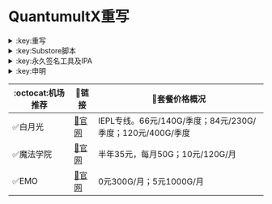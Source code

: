 # QuantumultX重写

</details>

<details>
   <summary>:key:重写</summary>    


|:octocat:重写|:link:链接|
|--|--|
|:white_check_mark:重写合集|[:link:链接地址](https://ybnet.ga/rewrite/4in1.conf)|
|:white_check_mark:百度云加速|[:link:链接地址](https://ybnet.ga/rewrite/BaiduCloud.conf)|
|:white_check_mark:扫描全能王|[:link:链接地址](https://ybnet.ga/rewrite/CamScanner.conf)|
|:white_check_mark:Emby|[:link:链接地址](https://ybnet.ga/rewrite/Emby.conf)|
|:white_check_mark:酷我会员|[:link:链接地址](https://ybnet.ga/rewrite/KuwoVip.conf)|
|:white_check_mark:酷我数字专辑解锁|[:link:链接地址](https://ybnet.ga/rewrite/kuwo-unlock.conf)|
|:white_check_mark:历史价格|[:link:链接地址](https://ybnet.ga/rewrite/Price.conf)|
|:white_check_mark:WPS会员解锁|[:link:链接地址](https://ybnet.ga/rewrite/WPS.conf)|
|:white_check_mark:Nicegram会员解锁|[:link:链接地址](https://ybnet.ga/rewrite/nicegram.conf)|
|:white_check_mark:财新文章解锁|[:link:链接地址](https://ybnet.ga/rewrite/caixin.conf)|
|:white_check_mark:spotify会员解锁|[:link:链接地址](https://ybnet.ga/rewrite/SpotifyPremium.conf)|
|:white_check_mark:SoundCloud Go+|[:link:链接地址](https://ybnet.ga/rewrite/soundcloud.conf)|
|:white_check_mark:代理链路检测|[:link:链接地址](https://ybnet.ga/rewrite/NodeLinkCheck.conf)|
|:white_check_mark:广告屏蔽|[:link:链接地址](https://ybnet.ga/rewrite/AdBlock.conf)|
|:white_check_mark:波点音乐|[:link:链接地址](https://ybnet.ga/rewrite/Bodian.conf)|
|:white_check_mark:禁用iOS更新|[:link:链接地址](https://ybnet.ga/rewrite/DisableUpdate.conf)|
|:white_check_mark:奈飞评分|[:link:链接地址](https://ybnet.ga/rewrite/Ratings.conf)|
|:white_check_mark:番茄小说|[:link:链接地址](https://ybnet.ga/rewrite/fanqienovel.conf)|
|:white_check_mark:流利说解锁|[:link:链接地址](https://ybnet.ga/rewrite/lls.conf)|
|:white_check_mark:JibJab|[:link:链接地址](https://ybnet.ga/rewrite/jibjab.conf)|
|:white_check_mark:Mix Camera|[:link:链接地址](https://ybnet.ga/rewrite/mix.conf)|
|:white_check_mark:Picsart|[:link:链接地址](https://ybnet.ga/rewrite/picsart.conf)|
|:white_check_mark:Polarr|[:link:链接地址](https://ybnet.ga/rewrite/polarr.conf)|
|:white_check_mark:皮皮虾|[:link:链接地址](https://ybnet.ga/rewrite/ppx.conf)|
|:white_check_mark:VSCO|[:link:链接地址](https://ybnet.ga/rewrite/vsco.conf)|
|:white_check_mark:小影|[:link:链接地址](https://ybnet.ga/rewrite/xiaoying.conf)|
|:white_check_mark:香蕉视频|[:link:链接地址](https://ybnet.ga/rewrite/xjsp.conf)|
|:white_check_mark:ColorWidgets小组件|[:link:链接地址](https://ybnet.ga/rewrite/colorwidgets.conf)|
|:white_check_mark:Alarmy闹钟解锁|[:link:链接地址](https://ybnet.ga/rewrite/alarmy.conf)|
|:white_check_mark:彩云天气提醒|[:link:链接地址](https://ybnet.ga/rewrite/caiyun.conf)|
|:white_check_mark:Aloha浏览器|[:link:链接地址](https://ybnet.ga/rewrite/aloha.conf)|
|:white_check_mark:BedtimeFan助眠风扇|[:link:链接地址](https://ybnet.ga/rewrite/BedtimeFan.conf)|
|:white_check_mark:Bazaart解锁|[:link:链接地址](https://ybnet.ga/rewrite/bazaart.conf)|
|:white_check_mark:DailyYoga解锁|[:link:链接地址](https://ybnet.ga/rewrite/daily-yoga.conf)|
|:white_check_mark:Darkroom解锁|[:link:链接地址](https://ybnet.ga/rewrite/darkroom.conf)|
|:white_check_mark:Fabulous解锁|[:link:链接地址](https://ybnet.ga/rewrite/fabulous.conf)|
|:white_check_mark:Invideo解锁|[:link:链接地址](https://ybnet.ga/rewrite/invideo.conf)|
|:white_check_mark:忆飞Gif解锁|[:link:链接地址](https://ybnet.ga/rewrite/giftr.conf)|
|:white_check_mark:句读解锁|[:link:链接地址](https://ybnet.ga/rewrite/judou.conf)|
|:white_check_mark:Kika会员解锁|[:link:链接地址](https://ybnet.ga/rewrite/kika.conf)|
|:white_check_mark:Mojo会员解锁|[:link:链接地址](https://ybnet.ga/rewrite/mojo.conf)|
|:white_check_mark:Musixmatch解锁|[:link:链接地址](https://ybnet.ga/rewrite/musixmatch.conf)|
|:white_check_mark:MyFitnessPal解锁|[:link:链接地址](https://ybnet.ga/rewrite/myfitnesspal.conf)|
|:white_check_mark:Now冥想解锁|[:link:链接地址](https://ybnet.ga/rewrite/now.conf)|
|:white_check_mark:奶由壁纸解锁|[:link:链接地址](https://ybnet.ga/rewrite/nybz.conf)|
|:white_check_mark:Piccollage解锁|[:link:链接地址](https://ybnet.ga/rewrite/piccollage.conf)|
|:white_check_mark:Pixelcut解锁|[:link:链接地址](https://ybnet.ga/rewrite/pixelcut.conf)|
|:white_check_mark:时光手账解锁|[:link:链接地址](https://ybnet.ga/rewrite/sgsz.conf)|
|:white_check_mark:ShadowLink解锁会员节点|[:link:链接地址](https://ybnet.ga/rewrite/shadowlinkvpn.conf)|
|:white_check_mark:Smallpdf解锁|[:link:链接地址](https://ybnet.ga/rewrite/smallpdf.conf)|
|:white_check_mark:Tangerine解锁|[:link:链接地址](https://ybnet.ga/rewrite/tangerine.conf)|
|:white_check_mark:Ten Percent解锁|[:link:链接地址](https://ybnet.ga/rewrite/tenpercent.conf)|
|:white_check_mark:迅雷会员解锁|[:link:链接地址](https://ybnet.ga/rewrite/thunder.conf)|
|:white_check_mark:Workout For Women解锁|[:link:链接地址](https://ybnet.ga/rewrite/wfw.conf)|
|:white_check_mark:Widgetsmith解锁|[:link:链接地址](https://ybnet.ga/rewrite/widgetsmith.conf)|
|:white_check_mark:万能变声器解锁|[:link:链接地址](https://ybnet.ga/rewrite/wnbsq.conf)|
|:white_check_mark:指尖时光解锁会员|[:link:链接地址](https://ybnet.ga/rewrite/zjsg.conf)|
|:white_check_mark:傲软抠图会员|[:link:链接地址](https://ybnet.ga/rewrite/apowersoft.conf)|
|:white_check_mark:Appraven Pro|[:link:链接地址](https://ybnet.ga/rewrite/appraven.conf)|
|:white_check_mark:布丁锁屏|[:link:链接地址](https://ybnet.ga/rewrite/bdsp.conf)|
|:white_check_mark:Bilibili 1080P|[:link:链接地址](https://ybnet.ga/rewrite/bili.conf)|
|:white_check_mark:BOOM会员解锁|[:link:链接地址](https://ybnet.ga/rewrite/boom.conf)|
|:white_check_mark:克拉壁纸|[:link:链接地址](https://ybnet.ga/rewrite/clarity.conf)|
|:white_check_mark:彩云天气SVIP|[:link:链接地址](https://ybnet.ga/rewrite/colorweather.conf)|
|:white_check_mark:Ellabook VIP|[:link:链接地址](https://ybnet.ga/rewrite/ellabook.conf)|
|:white_check_mark:Fimo Pro|[:link:链接地址](https://ybnet.ga/rewrite/fimo.conf)|
|:white_check_mark:FT中文网|[:link:链接地址](https://ybnet.ga/rewrite/ft.conf)|
|:white_check_mark:i Love PDF解锁|[:link:链接地址](https://ybnet.ga/rewrite/ilovepdf.conf)|
|:white_check_mark:美图秀秀VIP|[:link:链接地址](https://ybnet.ga/rewrite/meituxx.conf)|
|:white_check_mark:起伏会员解锁|[:link:链接地址](https://ybnet.ga/rewrite/qifu.conf)|
|:white_check_mark:Symbolab Pro|[:link:链接地址](https://ybnet.ga/rewrite/symbolab.conf)|
|:white_check_mark:Pixiv Show|[:link:链接地址](https://raw.githubusercontent.com/I-am-R-E/Functional-Store-Hub/Master/PixivShow/Loon.conf)|
|:white_check_mark:B612咔叽|[:link:链接地址](https://ybnet.ga/rewrite/b612.conf)|
|:white_check_mark:儿歌点点会员|[:link:链接地址](https://ybnet.ga/rewrite/egdd.conf)|
|:white_check_mark:hyperweb会员解锁|[:link:链接地址](https://ybnet.ga/rewrite/hyperweb.conf)|
|:white_check_mark:Molycam会员|[:link:链接地址](https://ybnet.ga/rewrite/molycam.conf)|
|:white_check_mark:Photomath会员|[:link:链接地址](https://ybnet.ga/rewrite/photomath.conf)|
|:white_check_mark:西窗烛解锁|[:link:链接地址](https://ybnet.ga/rewrite/xcz.conf)|
|:white_check_mark:Accuweather解锁|[:link:链接地址](https://ybnet.ga/rewrite/accu.conf)|
|:white_check_mark:Meistertask解锁|[:link:链接地址](https://ybnet.ga/rewrite/meistertask.conf)|
|:white_check_mark:一言解锁|[:link:链接地址](https://ybnet.ga/rewrite/yiyan.conf)|
|:white_check_mark:Fantastical解锁|[:link:链接地址](https://ybnet.ga/rewrite/fantastical.conf)|
|:white_check_mark:云听解锁|[:link:链接地址](https://ybnet.ga/rewrite/yunting.conf)|
|:white_check_mark:豌豆清单解锁|[:link:链接地址](https://ybnet.ga/rewrite/wdqd.conf)|
|:white_check_mark:EMMO解锁|[:link:链接地址](https://ybnet.ga/rewrite/emmo.conf)|
|:white_check_mark:小习惯解锁|[:link:链接地址](https://ybnet.ga/rewrite/xxg.conf)|
|:white_check_mark:读书笔记解锁|[:link:链接地址](https://ybnet.ga/rewrite/dsbj.conf)|
|:white_check_mark:斑马海报解锁|[:link:链接地址](https://ybnet.ga/rewrite/zebra.conf)|
|:white_check_mark:My Plate解锁|[:link:链接地址](https://ybnet.ga/rewrite/myplate.conf)|
|❌I AM解锁|[:link:链接地址](https://ybnet.ga/rewrite/iam.conf)|
|:white_check_mark:iMuseum解锁|[:link:链接地址](https://ybnet.ga/rewrite/imuseum.conf)|
|:white_check_mark:Audiomack解锁|[:link:链接地址](https://ybnet.ga/rewrite/audiomack.conf)|
|:white_check_mark:Grammarly解锁|[:link:链接地址](https://ybnet.ga/rewrite/grammarly.conf)|
|:white_check_mark:TOKCAM解锁|[:link:链接地址](https://ybnet.ga/rewrite/tokcam.conf)|
|:white_check_mark:图图记账解锁|[:link:链接地址](https://ybnet.ga/rewrite/tutu.conf)|
|:white_check_mark:WallCraft解锁|[:link:链接地址](https://ybnet.ga/rewrite/wallcraft.conf)|
|:white_check_mark:新语听书解锁|[:link:链接地址](https://ybnet.ga/rewrite/xyts.conf)|
|:white_check_mark:一甜相机解锁|[:link:链接地址](https://ybnet.ga/rewrite/yitian.conf)|
|:white_check_mark:Grow解锁|[:link:链接地址](https://ybnet.ga/rewrite/grow.conf)|
|:white_check_mark:Xmind思维导图|[:link:链接地址](https://ybnet.ga/rewrite/xmind.conf)|
|:white_check_mark:微信公众号去广告|[:link:链接地址](https://ybnet.ga/rewrite/wechatad.conf)|
|:white_check_mark:微博去广告|[:link:链接地址](https://ybnet.ga/rewrite/weiboad.conf)|
|:white_check_mark:APP启动页去广告|[:link:链接地址](https://ybnet.ga/rewrite/startingad.conf)|
|:white_check_mark:哔哩哔哩去广告|[:link:链接地址](https://ybnet.ga/rewrite/biliad.conf)|
|:white_check_mark:喜马拉雅去广告|[:link:链接地址](https://ybnet.ga/rewrite/xmlyad.conf)|
|:white_check_mark:网易蜗牛阅读|[:link:链接地址](https://ybnet.ga/rewrite/wnds.conf)|
|:white_check_mark:马卡龙玩图|[:link:链接地址](https://ybnet.ga/rewrite/mklwt.conf)|
|:white_check_mark:第一弹解锁|[:link:链接地址](https://ybnet.ga/rewrite/dyd.conf)|
|:white_check_mark:海豚记账本|[:link:链接地址](https://ybnet.ga/rewrite/htjzb.conf)|
|:white_check_mark:PEAK解锁|[:link:链接地址](https://ybnet.ga/rewrite/peak.conf)|
|:white_check_mark:Pillow解锁|[:link:链接地址](https://ybnet.ga/rewrite/pillow.conf)|
|:white_check_mark:PocketLists解锁|[:link:链接地址](https://ybnet.ga/rewrite/pocketlists.conf)|
|:white_check_mark:知音漫客解锁|[:link:链接地址](https://ybnet.ga/rewrite/zymk.conf)|
|:white_check_mark:有道云笔记解锁|[:link:链接地址](https://ybnet.ga/rewrite/ydybj.conf)|
|:white_check_mark:Vista看天下解锁|[:link:链接地址](https://ybnet.ga/rewrite/vista.conf)|
|:white_check_mark:PhotosShop Express会员解锁|[:link:链接地址](https://ybnet.ga/rewrite/photoshop.conf)|
|:white_check_mark:人人视频去广告|[:link:链接地址](https://ybnet.ga/rewrite/rrsp.conf)|
|:white_check_mark:七猫小说解锁|[:link:链接地址](https://ybnet.ga/rewrite/qmxs.conf)|
|:white_check_mark:漫画台小程序解锁|[:link:链接地址](https://ybnet.ga/rewrite/mht.conf)|
|:white_check_mark:Notability解锁|[:link:链接地址](https://ybnet.ga/rewrite/notability.conf)|
|:white_check_mark:爱美剧解锁|[:link:链接地址](https://ybnet.ga/rewrite/amj.conf)|
|:white_check_mark:白描黄金会员|[:link:链接地址](https://ybnet.ga/rewrite/baimiao.conf)|
|:white_check_mark:OldRoll相机解锁|[:link:链接地址](https://ybnet.ga/rewrite/oldroll.conf)|
|:white_check_mark:少年得到解锁会员|[:link:链接地址](https://ybnet.ga/rewrite/sndd.conf)|
|:white_check_mark:大蓝鲸|[:link:链接地址](https://ybnet.ga/rewrite/dalanjing.conf)|
|:white_check_mark:螺畤大语文解锁会员|[:link:链接地址](https://ybnet.ga/rewrite/lsdyw.conf)|
|:white_check_mark:语文趣配音解锁会员|[:link:链接地址](https://ybnet.ga/rewrite/ywqpy.conf)|
|:white_check_mark:配音秀解锁会员|[:link:链接地址](https://ybnet.ga/rewrite/pyx.conf)|
|:white_check_mark:纸条年度会员解锁|[:link:链接地址](https://ybnet.ga/rewrite/zhitiao.conf)|
|:white_check_mark:石墨文档解锁|[:link:链接地址](https://ybnet.ga/rewrite/smwd.conf)|
|:white_check_mark:美篇解锁vip|[:link:链接地址](https://ybnet.ga/rewrite/meipian.conf)|
|:white_check_mark:Adobe LightRoom解锁|[:link:链接地址](https://ybnet.ga/rewrite/lightroom.conf)|
|:white_check_mark:Calm解锁|[:link:链接地址](https://ybnet.ga/rewrite/calm.conf)|
|:white_check_mark:NFC门禁卡公交卡|[:link:链接地址](https://ybnet.ga/rewrite/nfc.conf)|
|:white_check_mark:搜图神器|[:link:链接地址](https://ybnet.ga/rewrite/stsq.conf)|
|:white_check_mark:https抓包|[:link:链接地址](https://ybnet.ga/rewrite/https.conf)|
|:white_check_mark:SSA丝社|[:link:链接地址](https://ybnet.ga/rewrite/ssa.conf)|
|:white_check_mark:小小优趣|[:link:链接地址](https://ybnet.ga/rewrite/xxyq.conf)|
|:white_check_mark:幻影相册|[:link:链接地址](https://ybnet.ga/rewrite/hyxc.conf)|
|:white_check_mark:精塾国学|[:link:链接地址](https://ybnet.ga/rewrite/jsgx.conf)|
|:white_check_mark:PrettyUp|[:link:链接地址](https://ybnet.ga/rewrite/prettyup.conf)|
|:white_check_mark:Cubox|[:link:链接地址](https://ybnet.ga/rewrite/cubox.conf)|
|:white_check_mark:pandora订阅管理|[:link:链接地址](https://ybnet.ga/rewrite/pandora.conf)|
|:white_check_mark:微信阅读积分兑换|[:link:链接地址](https://ybnet.ga/rewrite/wechatread.conf)|请查阅脚本内教程
|:white_check_mark:来音智能陪练|[:link:链接地址](https://ybnet.ga/rewrite/ly.conf)|
|:white_check_mark:熊掌记|[:link:链接地址](https://ybnet.ga/rewrite/xzj.conf)|
|❌Notboring解锁|[:link:链接地址](https://ybnet.ga/rewrite/notboring.conf)|
|:white_check_mark:如期|[:link:链接地址](https://ybnet.ga/rewrite/rq.conf)|
|:white_check_mark:CEO周课|[:link:链接地址](https://ybnet.ga/rewrite/ceo.conf)|
|:white_check_mark:Fileball|[:link:链接地址](https://ybnet.ga/rewrite/fileball.conf)|
|:white_check_mark:1blocker|[:link:链接地址](https://ybnet.ga/rewrite/1blocker.conf)|
|:white_check_mark:AI换脸秀|[:link:链接地址](https://ybnet.ga/rewrite/ai.conf)|
|:white_check_mark:proknockout|[:link:链接地址](https://ybnet.ga/rewrite/proknockout.conf)|
|:white_check_mark:青柠海报|[:link:链接地址](https://ybnet.ga/rewrite/qnhb.conf)|
|:white_check_mark:Faintv|[:link:链接地址](https://ybnet.ga/rewrite/faintv.conf)|
|:white_check_mark:微信听书|[:link:链接地址](https://ybnet.ga/rewrite/wxts.conf)|
|:white_check_mark:人民日报去广告|[:link:链接地址](https://ybnet.ga/rewrite/rmrb.conf)|
|:white_check_mark:爱企查|[:link:链接地址](https://ybnet.ga/rewrite/aqc.conf)|
|:white_check_mark:微信读书免费卡解锁|[:link:链接地址](https://ybnet.ga/rewrite/wxds.conf)|
|:white_check_mark:chic|[:link:链接地址](https://ybnet.ga/rewrite/chic.conf)|
|:white_check_mark:有道词典|[:link:链接地址](https://ybnet.ga/rewrite/ydcd.conf)|
|:white_check_mark:一路听天下|[:link:链接地址](https://ybnet.ga/rewrite/ylttx.conf)|
|:white_check_mark:网速测试大师|[:link:链接地址](https://ybnet.ga/rewrite/wscsds.conf)|
|:white_check_mark:网速管家|[:link:链接地址](https://ybnet.ga/rewrite/wsgj.conf)|
|:white_check_mark:EFEKT美易|[:link:链接地址](https://ybnet.ga/rewrite/efekt.conf)|
|:white_check_mark:WPS稻壳会员|[:link:链接地址](https://ybnet.ga/rewrite/doc.conf)|
|:white_check_mark:米克锁屏|[:link:链接地址](https://ybnet.ga/rewrite/mksp.conf)|
|:white_check_mark:阿布睡前故事|[:link:链接地址](https://ybnet.ga/rewrite/absqgs.conf)|
|:white_check_mark:collart|[:link:链接地址](https://ybnet.ga/rewrite/collart.conf)|
|:white_check_mark:博商小麦|[:link:链接地址](https://ybnet.ga/rewrite/bsxm.conf)|
|:white_check_mark:MEMRISE|[:link:链接地址](https://ybnet.ga/rewrite/memrise.conf)|
|:white_check_mark:堆糖|[:link:链接地址](https://ybnet.ga/rewrite/duitang.conf)|
|:white_check_mark:Flomo|[:link:链接地址](https://ybnet.ga/rewrite/flomo.conf)|
|:white_check_mark:APTV|[:link:链接地址](https://ybnet.ga/rewrite/aptv.conf)|
|:white_check_mark:香哈菜谱大全|[:link:链接地址](https://ybnet.ga/rewrite/cp.conf)|
|:white_check_mark:长相思|[:link:链接地址](https://ybnet.ga/rewrite/cxs.conf)|
|:white_check_mark:电子请柬制作|[:link:链接地址](https://ybnet.ga/rewrite/dzqj.conf)|
|:white_check_mark:黄油相机|[:link:链接地址](https://ybnet.ga/rewrite/hyxj.conf)|
|:white_check_mark:Lingokids|[:link:链接地址](https://ybnet.ga/rewrite/lingokids.conf)|
|:white_check_mark:百度文库阅读解锁|[:link:链接地址](https://ybnet.ga/rewrite/bdwk.conf)|
|:white_check_mark:Craft|[:link:链接地址](https://ybnet.ga/rewrite/craft.conf)|
|:white_check_mark:Panda小组件|[:link:链接地址](https://ybnet.ga/rewrite/panda.conf)|
|:white_check_mark:Keep|[:link:链接地址](https://ybnet.ga/rewrite/keep.conf)|
|:white_check_mark:Documents|[:link:链接地址](https://ybnet.ga/rewrite/documents.conf)|
|:white_check_mark:Planny|[:link:链接地址](https://ybnet.ga/rewrite/plany.conf)|
|:white_check_mark:Ego Reader|[:link:链接地址](https://ybnet.ga/rewrite/ego.conf)|
|:white_check_mark:极速扫描仪|[:link:链接地址](https://ybnet.ga/rewrite/jssmy.conf)|
|:white_check_mark:指尖笔记|[:link:链接地址](https://ybnet.ga/rewrite/zjbj.conf)|
|:white_check_mark:钱迹|[:link:链接地址](https://ybnet.ga/rewrite/qj.conf)|
|:white_check_mark:Agenda|[:link:链接地址](https://ybnet.ga/rewrite/agenda.conf)|
|:white_check_mark:多重搜索|[:link:链接地址](https://ybnet.ga/rewrite/multisearch.conf)|
|:white_check_mark:即刻运动|[:link:链接地址](https://ybnet.ga/rewrite/jkyd.conf)|
|:white_check_mark:Day One|[:link:链接地址](https://ybnet.ga/rewrite/dayone.conf)|
|:white_check_mark:Usage|[:link:链接地址](https://ybnet.ga/rewrite/usage.conf)|
|:white_check_mark:谜底时钟|[:link:链接地址](https://ybnet.ga/rewrite/mdsz.conf)|
|:white_check_mark:MoneyThings|[:link:链接地址](https://ybnet.ga/rewrite/moneythings.conf)|
|:white_check_mark:手机扫描仪|[:link:链接地址](https://ybnet.ga/rewrite/sjsmy.conf)|
|:white_check_mark:Sorted|[:link:链接地址](https://ybnet.ga/rewrite/sorted.conf)|
|:white_check_mark:尽简衣橱|[:link:链接地址](https://ybnet.ga/rewrite/jjyc.conf)|
|:white_check_mark:看理想|[:link:链接地址](https://ybnet.ga/rewrite/klx.conf)|
|:white_check_mark:目标地图|[:link:链接地址](https://ybnet.ga/rewrite/mbdt.conf)|
|:white_check_mark:拼图酱|[:link:链接地址](https://ybnet.ga/rewrite/ptj.conf)|
|:white_check_mark:向日葵阅读|[:link:链接地址](https://ybnet.ga/rewrite/xrk.conf)|
|:white_check_mark:卡片日记|[:link:链接地址](https://ybnet.ga/rewrite/kprj.conf)|
|:white_check_mark:莉景天气|[:link:链接地址](https://ybnet.ga/rewrite/ljtq.conf)|
|:white_check_mark:Motivation|[:link:链接地址](https://ybnet.ga/rewrite/motivation.conf)|
|:white_check_mark:PDF Viewer|[:link:链接地址](https://ybnet.ga/rewrite/pdfviewer.conf)|
|:white_check_mark:Percento|[:link:链接地址](https://ybnet.ga/rewrite/percento.conf)|
|:white_check_mark:Pixelance|[:link:链接地址](https://ybnet.ga/rewrite/pixelance.conf)|
|:white_check_mark:Retake|[:link:链接地址](https://ybnet.ga/rewrite/retake.conf)|
|:white_check_mark:色采|[:link:链接地址](https://ybnet.ga/rewrite/sc.conf)|
|:white_check_mark:闪萌表情|[:link:链接地址](https://ybnet.ga/rewrite/smbq.conf)|
|:white_check_mark:音频剪辑|[:link:链接地址](https://ybnet.ga/rewrite/ypjj.conf)|
|:white_check_mark:Varlens|[:link:链接地址](https://ybnet.ga/rewrite/varlens.conf)|
|:white_check_mark:一木记账|[:link:链接地址](https://ybnet.ga/rewrite/ymjz.conf)|
|:white_check_mark:Drafts|[:link:链接地址](https://ybnet.ga/rewrite/drafts.conf)|
|:white_check_mark:叮叮水印相机|[:link:链接地址](https://ybnet.ga/rewrite/ddsyxj.conf)|
|:white_check_mark:Emote|[:link:链接地址](https://ybnet.ga/rewrite/emote.conf)|
|:white_check_mark:灵敢足迹|[:link:链接地址](https://ybnet.ga/rewrite/lgzj.conf)|
|:white_check_mark:7分钟HIIT运动|[:link:链接地址](https://ybnet.ga/rewrite/seven.conf)|
|:white_check_mark:私密相册管家|[:link:链接地址](https://ybnet.ga/rewrite/smxcgj.conf)|
|:white_check_mark:FitnessView|[:link:链接地址](https://ybnet.ga/rewrite/fnv.conf)|
|:white_check_mark:TODO清单|[:link:链接地址](https://ybnet.ga/rewrite/todo.conf)|
|:white_check_mark:淘票票评分|[:link:链接地址](https://ybnet.ga/rewrite/tpp.conf)|
|:white_check_mark:天天豆|[:link:链接地址](https://ybnet.ga/rewrite/ttd.conf)|
|:white_check_mark:咖映|[:link:链接地址](https://ybnet.ga/rewrite/ky.conf)|
|:white_check_mark:VCUS|[:link:链接地址](https://ybnet.ga/rewrite/vcus.conf)|
|:white_check_mark:傲软PDF编辑|[:link:链接地址](https://ybnet.ga/rewrite/arpdfbj.conf)|
|:white_check_mark:傲软投屏|[:link:链接地址](https://ybnet.ga/rewrite/artp.conf)|
|:white_check_mark:幻休|[:link:链接地址](https://ybnet.ga/rewrite/hx.conf)|
|:white_check_mark:绘影字幕|[:link:链接地址](https://ybnet.ga/rewrite/hyzm.conf)|
|:white_check_mark:汇中考|[:link:链接地址](https://ybnet.ga/rewrite/hzk.conf)|
|:white_check_mark:iScreen|[:link:链接地址](https://ybnet.ga/rewrite/iscreen.conf)|
|:white_check_mark:小组件盒子|[:link:链接地址](https://ybnet.ga/rewrite/xzjhz.conf)|
|:white_check_mark:佐糖|[:link:链接地址](https://ybnet.ga/rewrite/zt.conf)|
|:white_check_mark:飞鱼计划|[:link:链接地址](https://ybnet.ga/rewrite/fyjh.conf)|
|:white_check_mark:过期啦|[:link:链接地址](https://ybnet.ga/rewrite/gql.conf)|
|:white_check_mark:乃糖小组件|[:link:链接地址](https://ybnet.ga/rewrite/nt.conf)|
|:white_check_mark:一书一课|[:link:链接地址](https://ybnet.ga/rewrite/ysyk.conf)|
|:white_check_mark:充电助手|[:link:链接地址](https://ybnet.ga/rewrite/cdzs.conf)|
|:white_check_mark:电视家|[:link:链接地址](https://ybnet.ga/rewrite/dsj.conf)|
|:white_check_mark:Endel|[:link:链接地址](https://ybnet.ga/rewrite/endel.conf)| 
|:white_check_mark:格至日记|[:link:链接地址](https://ybnet.ga/rewrite/gzrj.conf)|  
|:white_check_mark:高德地图去广告|[:link:链接地址](https://ybnet.ga/rewrite/gddt.conf)|  
|:white_check_mark:好事发生|[:link:链接地址](https://ybnet.ga/rewrite/hsfs.conf)|  
|:white_check_mark:简讯|[:link:链接地址](https://ybnet.ga/rewrite/jianxun.conf)|
|:white_check_mark:可拍|[:link:链接地址](https://ybnet.ga/rewrite/kepai.conf)|
|:white_check_mark:Lifeviewer|[:link:链接地址](https://ybnet.ga/rewrite/lifeviewer.conf)|
|:white_check_mark:Relens|[:link:链接地址](https://ybnet.ga/rewrite/relens.conf)|
|:white_check_mark:Vivacut|[:link:链接地址](https://ybnet.ga/rewrite/vivacut.conf)|
|:white_check_mark:Watchout|[:link:链接地址](https://ybnet.ga/rewrite/watchout.conf)|
|:white_check_mark:无痕去水印|[:link:链接地址](https://ybnet.ga/rewrite/whqsy.conf)|
|:white_check_mark:一键换脸|[:link:链接地址](https://ybnet.ga/rewrite/yjhl.conf)|
|:white_check_mark:节点信息查询|[:link:链接地址](https://ybnet.ga/rewrite/ip-api.js)|
|:white_check_mark:流媒体解锁查询|[:link:链接地址](https://ybnet.ga/rewrite/media-check.js)|
|:white_check_mark:Styleart|[:link:链接地址](https://ybnet.ga/rewrite/styleart.conf)|
|:white_check_mark:7动|[:link:链接地址](https://ybnet.ga/rewrite/7dong.conf)|
|:white_check_mark:海报工厂|[:link:链接地址](https://ybnet.ga/rewrite/hbgc.conf)|  
|:white_check_mark:我的番茄|[:link:链接地址](https://ybnet.ga/rewrite/wdfq.conf)|  
|:white_check_mark:FoMz|[:link:链接地址](https://ybnet.ga/rewrite/fomz.conf)|  
|:white_check_mark:日杂相机|[:link:链接地址](https://ybnet.ga/rewrite/rzxj.conf)|
|:white_check_mark:古诗词大全|[:link:链接地址](https://ybnet.ga/rewrite/gscdq.conf)|
|:white_check_mark:Mondly|[:link:链接地址](https://ybnet.ga/rewrite/mondly.conf)|
|:white_check_mark:猫头鹰文件|[:link:链接地址](https://ybnet.ga/rewrite/mtywj.conf)|
|:white_check_mark:YouTube去广告|[:link:链接地址](https://ybnet.ga/rewrite/youtube.conf)|
|:white_check_mark:汉堡儿童故事|[:link:链接地址](https://ybnet.ga/rewrite/hbetgs.conf)|
|:white_check_mark:iconKiller|[:link:链接地址](https://ybnet.ga/rewrite/iconkiller.conf)|
|:white_check_mark:一寸证件照|[:link:链接地址](https://ybnet.ga/rewrite/yczjz.conf)|
|:white_check_mark:中华诗词库|[:link:链接地址](https://ybnet.ga/rewrite/zhsck.conf)|
|:white_check_mark:字体册|[:link:链接地址](https://ybnet.ga/rewrite/ztc.conf)|
|:white_check_mark:配音|[:link:链接地址](https://ybnet.ga/rewrite/peiyin.conf)|
|:white_check_mark:AdGuard|[:link:链接地址](https://ybnet.ga/rewrite/adguard.conf)|
|:white_check_mark:阿里云盘签到|[:link:链接地址](https://ybnet.ga/rewrite/aliyun.conf)|
|:white_check_mark:油价定时提醒|[:link:链接地址](https://raw.githubusercontent.com/deezertidal/shadowrocket-rules/main/js/oil.js)|
|:white_check_mark:生活指数定时提醒|[:link:链接地址](https://raw.githubusercontent.com/deezertidal/shadowrocket-rules/main/js/lifeindex.js)|





****
* 解锁类插件一般需要登录账号恢复购买，如不生效，请卸载重装。
* 除集合类外，脚本插件均署名原作者，如有署名错误，请联系邮箱更正。
* 如需修改或分享，请保留作者信息。
</details>




<details>
  <summary>:key:Substore脚本</summary>  
  
|:octocat:Sub-Store脚本|:link:链接|:pushpin:操作说明|
|--|--|--|
|:white_check_mark:脚本操作：重命名|[:link:链接地址](https://raw.githubusercontent.com/qwerzl/rename.js/main/rename.js#input=zh&output=zh&airport=你需要的机场名)|SubStore-订阅编辑-添加操作-脚本操作-粘贴链接（自行修改自己的机场名）
|:white_check_mark:脚本过滤：筛选80 443端口|[:link:链接地址](https://raw.githubusercontent.com/deezertidal/private/main/port-filter.js)|SubStore-订阅编辑-添加操作-脚本过滤-粘贴链接
|:white_check_mark:脚本过滤：筛选80,443，vmess,ws节点(免流节点)|[:link:链接地址](https://raw.githubusercontent.com/deezertidal/private/main/nodes-filter.js)|SubStore-订阅编辑-添加操作-脚本过滤-粘贴链接
|:white_check_mark:脚本操作：修改host混淆|[:link:链接地址](https://raw.githubusercontent.com/deezertidal/private/main/vmess-host.js)|SubStore-订阅编辑-添加操作-脚本操作-粘贴链接（自行修改参数）
</details>


<details>

  <summary>:key:永久签名工具及IPA</summary>  
  
|:octocat:签名工具|:link:链接|:pushpin:操作说明|
|--|--|--|
|:white_check_mark:TrollStore 永久签名|[:link:教程](https://github.com/deezertidal/shadowrocket-rules/blob/main/TrollStore.MD)|支持iOS14.0-15.4.1
|:white_check_mark:Youtube.ipa|[:link:链接地址](https://github.com/qnblackcat/uYouPlus/releases/download/v18.08.1-2.3.1/uYouPlus_18.08.1_2.3.1.ipa)|去广告 后台播放音乐 画中画
|:white_check_mark:微信双开.ipa|[:link:链接地址](https://github.com/zwf234/WeChat/releases)|双开
|:white_check_mark:Appstore++|[:link:链接地址](https://ipa.store/2886.html)|降级工具
|:white_check_mark:Tiktok.ipa|[:link:链接地址](https://drive.google.com/file/d/1XMbpcMiv2yYEw6ApYG8sCL9oGNbPpcJ5/view?usp=drivesdk)|内置换区功能
|:white_check_mark:No homebar|[:link:链接地址](https://appdb.to/app/cydia/1900001061)|隐藏屏幕底部横条
|:white_check_mark:Trollspeed.ipa|[:link:链接地址](https://drive.google.com/file/d/17HIcHpiclJnFi_pAVpc71rTsDAL3JKCn/view)|显示网速
|:white_check_mark:其他.ipa|[:link:链接地址](https://appdb.to/search/?type=cydia)，[:link:链接地址](https://ipa.store)|



</details>


 <details>
  <summary>:key:申明</summary>

## :warning:免责声明：

* 本项目涉及的任何解锁和解密分析脚本仅用于资源共享和学习研究，不能保证其合法性，准确性，完整性和有效性，请根据情况自行判断.

* 间接使用脚本的任何用户，包括但不限于建立VPS或在某些行为违反国家/地区法律或相关法规的情况下进行传播, 本项目对于由此引起的任何隐私泄漏或其他后果概不负责.

* 请勿将Script项目的任何内容用于商业或非法目的，否则后果自负.

* 如果任何单位或个人认为该项目的脚本可能涉嫌侵犯其权利，则应及时通知并提供身份证明，所有权证明，我们将在收到认证文件后删除相关脚本.

* 对任何脚本问题概不负责，包括但不限于由任何脚本错误导致的任何损失或损害.

* 您必须在下载后的24小时内从计算机或手机中完全删除以上内容.

* 任何以任何方式查看此项目的人或直接或间接使用该Script项目的任何脚本的使用者都应仔细阅读此声明。保留随时更改或补充此免责声明的权利。一旦使用并复制了任何相关脚本或Script项目的规则，则视为您已接受此免责声明.

### 特别感谢（排名不分先后,如有遗漏请提醒补充）：

* [@ddgksf2013](https://github.com/ddgksf2013)

* [@Marol62926](https://github.com/Marol62926)

* [@Tartarus2014](https://github.com/Tartarus2014)

* [@I-am-R-E](https://github.com/I-am-R-E)

* [@yqc007](https://github.com/yqc007)

* [@nzw9314](https://github.com/nzw9314)

* [@Qure](https://github.com/Koolson/Qure)

* [@Orz](https://github.com/Orz-3/mini)

* [@NobyDa](https://github.com/NobyDa)

* [@lhie1](https://github.com/lhie1)

* [@ConnersHua](https://github.com/ConnersHua)

* [@chavyleung](https://github.com/chavyleung)

* [@yichahucha](https://github.com/yichahucha)

* [@langkhach270389](https://github.com/langkhach270389)

* [@Choler](https://github.com/Choler)

* [@onewayticket255](https://github.com/onewayticket255)

* [@NavePnow](https://github.com/NavePnow)

* [@Meeta](https://github.com/MeetaGit)

* [@Neurogram-R](https://github.com/Neurogram-R)

* [@sazs34](https://github.com/sazs34)

* [@uniqueque](https://github.com/uniqueque)

* [@eHpo](https://github.com/eHpo1/Rules)

* [@Sunert](https://github.com/Sunert/Scripts)

* [@songyangzz](https://github.com/songyangzz/QuantumultX.git)

* [@zZPiglet](https://github.com/zZPiglet/Task.git)

* [@Peng-YM](https://github.com/Peng-YM/QuanX)

* [@evilbutcher](https://github.com/evilbutcher/Quantumult_X/tree/master)

* [@lxk0301](https://gitee.com/lxk0301/jd_scripts/tree/master/)

* [@toulanboy](https://github.com/toulanboy/scripts)

* [@lowking](https://github.com/lowking/Scripts)
 </details>

|:octocat:机场推荐|:link:链接| :pushpin:套餐价格概况
|--|--|--|
|:white_check_mark:白月光|[:link:官网](https://www.bygcloud.com/#/register?code=DX4iT5B4)|IEPL专线。66元/140G/季度；84元/230G/季度；120元/400G/季度
|:white_check_mark:魔法学院|[:link:官网](https://2220.it/register?aff=GNs68S4XWT)|半年35元，每月50G；10元/120G/月
|:white_check_mark:EMO|[:link:官网](https://yyds.emovpn.top/#/register?code=7KLxhYOS)|0元300G/月；5元1000G/月
